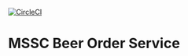 [![CircleCI](https://circleci.com/gh/alwinthomas15/mssc-beer-order-service/tree/master.svg?style=svg)](https://circleci.com/gh/alwinthomas15/mssc-beer-order-service/tree/master)
# MSSC Beer Order Service

